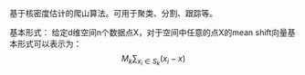 基于核密度估计的爬山算法。可用于聚类、分割、跟踪等。

基本形式：
    给定d维空间n个数据点X，对于空间中任意的点X的mean shift向量基本形式可以表示为：
        $$ M_k\sum_{x_i\in{S_k}}(x_i-x)$$



